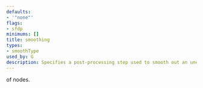 ```yaml
---
defaults:
- '"none"'
flags:
- sfdp
minimums: []
title: smoothing
types:
- smoothType
used_by: G
description: Specifies a post-processing step used to smooth out an uneven distribution
---
```

of nodes.
